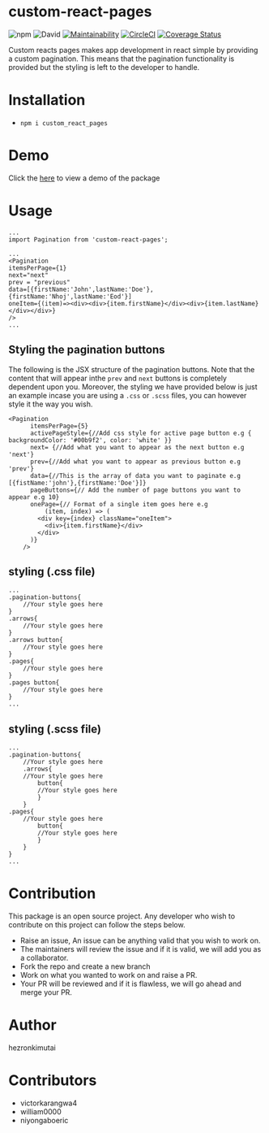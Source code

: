 
# custom-react-pages
![npm](https://img.shields.io/npm/dt/custom_react_pages)
![David](https://img.shields.io/david/peer/hezronkimutai/react_pages)
[![Maintainability](https://api.codeclimate.com/v1/badges/407669f9a786b380a96c/maintainability)](https://codeclimate.com/github/hezronkimutai/react_pages/maintainability)
[![CircleCI](https://circleci.com/gh/hezronkimutai/react_pages/tree/develop.svg?style=svg)](https://circleci.com/gh/hezronkimutai/react_pages/tree/develop)
[![Coverage Status](https://coveralls.io/repos/github/hezronkimutai/react_pages/badge.svg?branch=develop)](https://coveralls.io/github/hezronkimutai/react_pages?branch=develop)

Custom reacts pages makes app development in react simple by providing a custom pagination. This means that the pagination functionality is provided but the styling is left to the developer to handle.

# Installation

- `npm i custom_react_pages`

# Demo

Click the [here](https://custom-react-pages.herokuapp.com/) to view a demo of the package

# Usage

```
...
import Pagination from 'custom-react-pages';

...
<Pagination
itemsPerPage={1}
next="next"
prev = "previous"
data=[{firstName:'John',lastName:'Doe'},{firstName:'Nhoj',lastName:'Eod'}]
oneItem={(item)=><div><div>{item.firstName}</div><div>{item.lastName}</div></div>}
/>
...
```

## Styling the pagination buttons

The following is the JSX structure of the pagination buttons. Note that the content that will appear inthe `prev` and `next` buttons is completely dependent upon you. Moreover, the styling we have provided below is just an example incase you are using a `.css` or `.scss` files, you can however style it the way you wish.

```
<Pagination
      itemsPerPage={5}
      activePageStyle={//Add css style for active page button e.g { backgroundColor: '#00b9f2', color: 'white' }}
      next= {//Add what you want to appear as the next button e.g 'next'}
      prev={//Add what you want to appear as previous button e.g 'prev'}
      data={//This is the array of data you want to paginate e.g [{fistName:'john'},{firstName:'Doe'}]}
      pageButtons={// Add the number of page buttons you want to appear e.g 10}
      onePage={// Format of a single item goes here e.g
          (item, index) => (
        <div key={index} className="oneItem">
          <div>{item.firstName}</div>
        </div>
      )}
    />
```

## styling (.css file)

```
...
.pagination-buttons{
    //Your style goes here
}
.arrows{
    //Your style goes here
}
.arrows button{
    //Your style goes here
}
.pages{
    //Your style goes here
}
.pages button{
    //Your style goes here
}
...
```

## styling (.scss file)

```
...
.pagination-buttons{
    //Your style goes here
    .arrows{
    //Your style goes here
        button{
        //Your style goes here
        }
    }
.pages{
    //Your style goes here
        button{
        //Your style goes here
        }
    }
}
...
```

# Contribution

This package is an open source project. Any developer who wish to contribute on this project can follow the steps below.

- Raise an issue, An issue can be anything valid that you wish to work on.
- The maintainers will review the issue and if it is valid, we will add you as a collaborator.
- Fork the repo and create a new branch
- Work on what you wanted to work on and raise a PR.
- Your PR will be reviewed and if it is flawless, we will go ahead and merge your PR.

# Author

hezronkimutai

# Contributors

- victorkarangwa4
- william0000
- niyongaboeric
